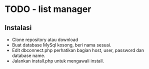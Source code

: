 TODO - list manager
===============================================

Instalasi
---------------------------
* Clone repository atau download
* Buat database MySql kosong, beri nama sesuai.
* Edit dbconnect.php perhatikan bagian host, user, password dan database name.
* Jalankan install.php untuk mengawali install.
